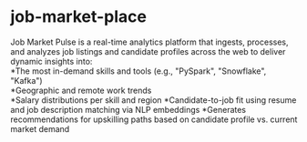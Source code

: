 # job-market-place
Job Market Pulse is a real-time analytics platform that ingests, processes, and analyzes job listings and candidate profiles across the web to deliver dynamic insights into:  
*The most in-demand skills and tools (e.g., "PySpark", "Snowflake", "Kafka")  
*Geographic and remote work trends  
*Salary distributions per skill and region
*Candidate-to-job fit using resume and job description matching via NLP embeddings
*Generates recommendations for upskilling paths based on candidate profile vs. current market demand
